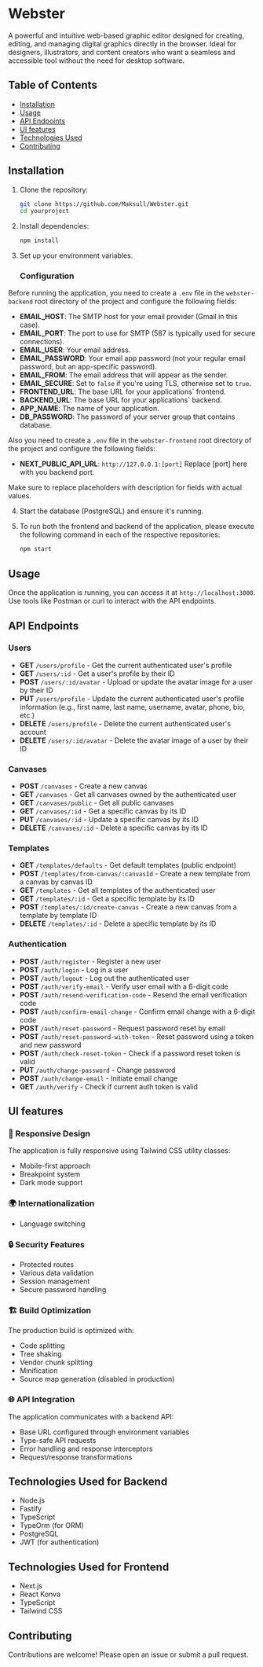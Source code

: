 # Webster

A powerful and intuitive web-based graphic editor designed for creating, editing, and managing digital graphics directly in the browser. Ideal for designers, illustrators, and content creators who want a seamless and accessible tool without the need for desktop software.

## Table of Contents

- [Installation](#installation)
- [Usage](#usage)
- [API Endpoints](#api-endpoints)
- [UI features](#ui-features)
- [Technologies Used](#technologies-used)
- [Contributing](#contributing)

## Installation

1. Clone the repository:
   ```bash
   git clone https://github.com/Maksull/Webster.git
   cd yourproject
   ```

2. Install dependencies:
   ```bash
   npm install
   ```

3. Set up your environment variables. 
   ### Configuration

Before running the application, you need to create a `.env` file in the `webster-backend` root directory of the project and configure the following fields:

- **EMAIL_HOST**: The SMTP host for your email provider (Gmail in this case).
- **EMAIL_PORT**: The port to use for SMTP (587 is typically used for secure connections).
- **EMAIL_USER**: Your email address.
- **EMAIL_PASSWORD**: Your email app password (not your regular email password, but an app-specific password).
- **EMAIL_FROM**: The email address that will appear as the sender.
- **EMAIL_SECURE**: Set to `false` if you're using TLS, otherwise set to `true`.
- **FRONTEND_URL**: The base URL for your applications` frontend.
- **BACKEND_URL**: The base URL for your applications` backend.
- **APP_NAME**: The name of your application.
- **DB_PASSWORD**: The password of your server group that contains database.

Also you need to create a `.env` file in the `webster-frontend` root directory of the project and configure the following fields:

- **NEXT_PUBLIC_API_URL**: `http://127.0.0.1:[port]` Replace [port] here with you backend port.

Make sure to replace placeholders with description for fields with actual values.

4. Start the database (PostgreSQL) and ensure it's running.

5. To run both the frontend and backend of the application, please execute the following command in each of the respective repositories:
   ```bash
   npm start
   ```

## Usage

Once the application is running, you can access it at `http://localhost:3000`. Use tools like Postman or curl to interact with the API endpoints.

## API Endpoints

### Users

- **GET** `/users/profile` - Get the current authenticated user's profile  
- **GET** `/users/:id` - Get a user's profile by their ID  
- **POST** `/users/:id/avatar` - Upload or update the avatar image for a user by their ID  
- **PUT** `/users/profile` - Update the current authenticated user's profile information (e.g., first name, last name, username, avatar, phone, bio, etc.)  
- **DELETE** `/users/profile` - Delete the current authenticated user's account  
- **DELETE** `/users/:id/avatar` - Delete the avatar image of a user by their ID  


### Canvases

- **POST** `/canvases` - Create a new canvas  
- **GET** `/canvases` - Get all canvases owned by the authenticated user  
- **GET** `/canvases/public` - Get all public canvases 
- **GET** `/canvases/:id` - Get a specific canvas by its ID  
- **PUT** `/canvases/:id` - Update a specific canvas by its ID  
- **DELETE** `/canvases/:id` - Delete a specific canvas by its ID  


### Templates

- **GET** `/templates/defaults` - Get default templates (public endpoint)  
- **POST** `/templates/from-canvas/:canvasId` - Create a new template from a canvas by canvas ID   
- **GET** `/templates` - Get all templates of the authenticated user  
- **GET** `/templates/:id` - Get a specific template by its ID   
- **POST** `/templates/:id/create-canvas` - Create a new canvas from a template by template ID   
- **DELETE** `/templates/:id` - Delete a specific template by its ID   



### Authentication

- **POST** `/auth/register` - Register a new user  
- **POST** `/auth/login` - Log in a user  
- **POST** `/auth/logout` - Log out the authenticated user
- **POST** `/auth/verify-email` - Verify user email with a 6-digit code  
- **POST** `/auth/resend-verification-code` - Resend the email verification code  
- **POST** `/auth/confirm-email-change` - Confirm email change with a 6-digit code  
- **POST** `/auth/reset-password` - Request password reset by email  
- **POST** `/auth/reset-password-with-token` - Reset password using a token and new password  
- **POST** `/auth/check-reset-token` - Check if a password reset token is valid  
- **PUT** `/auth/change-password` - Change password   
- **POST** `/auth/change-email` - Initiate email change   
- **GET** `/auth/verify` - Check if current auth token is valid   


## UI features

### 📱 Responsive Design

The application is fully responsive using Tailwind CSS utility classes:
- Mobile-first approach
- Breakpoint system
- Dark mode support

### 🌍 Internationalization

- Language switching

### 🔒 Security Features

- Protected routes
- Various data validation
- Session management
- Secure password handling

### 🏗️ Build Optimization

The production build is optimized with:
- Code splitting
- Tree shaking
- Vendor chunk splitting
- Minification
- Source map generation (disabled in production)

### 🌐 API Integration

The application communicates with a backend API:
- Base URL configured through environment variables
- Type-safe API requests
- Error handling and response interceptors
- Request/response transformations

## Technologies Used for Backend

- Node.js
- Fastify
- TypeScript
- TypeOrm (for ORM)
- PostgreSQL
- JWT (for authentication)

## Technologies Used for Frontend

- Next.js
- React Konva
- TypeScript
- Tailwind CSS

## Contributing

Contributions are welcome! Please open an issue or submit a pull request.
